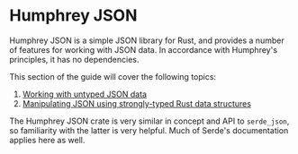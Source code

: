 # Humphrey JSON
Humphrey JSON is a simple JSON library for Rust, and provides a number of features for working with JSON data. In accordance with Humphrey's principles, it has no dependencies.

This section of the guide will cover the following topics:

1. [Working with untyped JSON data](untyped-values.md)
2. [Manipulating JSON using strongly-typed Rust data structures](data-structures.md)

The Humphrey JSON crate is very similar in concept and API to `serde_json`, so familiarity with the latter is very helpful. Much of Serde's documentation applies here as well.